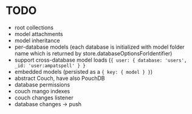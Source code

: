 # TODO

* root collections
* model attachments
* model inheritance
* per-database models (each database is initialized with model folder name which is returned by store.databaseOptionsForIdentifier)
* support cross-database model loads (`{ user: { database: 'users', _id: 'user:ampatspell' } }`
* embedded models (persisted as a `{ key: { model } }`)
* abstract Couch, have also PouchDB
* database permissions
* couch mango indexes
* couch changes listener
* database changes -> push
